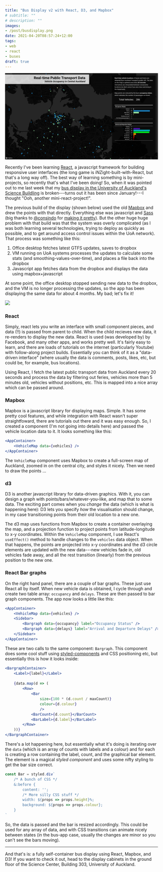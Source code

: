 ```yaml
---
title: "Bus Display v2 with React, D3, and Mapbox"
# subtitle: ""
# description: ""
images:
- /post/busdisplay.png
date: 2021-04-20T08:57:24+12:00
tags:
- web
- react
- buses
draft: true
---
```


![](/post/busdisplay.png)


Recently I've been learning [React](https://reactjs.org), a javascript framework for building responsive user interfaces (the long game is iNZight-built-with-React, but that's a long way off). The best way of learning something is by mini-projects, so recently that's what I've been doing! So, when it was pointed out to me last week that my [bus display in the University of Auckland's Science Buildling]() is broken---turns out it has been since January!---I thought "Ooh, another mini-react-project!".

The previous build of the display (shown below) used the old [Mapbox]() and drew the points with that directly. Everything else was javascript and [Sass]() (big thanks to [@consindo]() for [making it pretty]()). But the other huge huge problem with that build was that the system was overly complicated (as I was both learning several technologies, trying to deploy as quickly as possible, and to get around access control issues within the UoA network). That process was something like this:

1. Office desktop fetches latest GTFS updates, saves to dropbox
2. VM running on UoA systems processes the updates to calculate some stats (and smoothing-values-over-time), and places a file back into the dropbox
3. Javascript app fetches data from the dropbox and displays the data using mapbox+javascript

At some point, the office desktop stopped sending new data to the dropbox, and the VM is no longer processing the updates, so the app has been displaying the same data for about 4 months. My bad; let's fix it!

![](/post/busdisplay-old.png)

### React

Simply, react lets you write an interface with small component pieces, and data (!!) is passed from parent to child. When the child recieves new data, it re-renders to display the new data. React is used (was developed by) by Facebook, and many other apps, and works pretty well. It's fairly easy to learn, and there are loads of tutorials on the internet (particularly Youtube) with follow-along project builds. Essentially you can think of it as a "data-driven interface" (where usually the data is comments, posts, likes, etc, but could be, for example, bus locations).

Using React, I fetch the latest public transport data from Auckland every 20 seconds and process the data by filtering out feries, vehicles more than 5 minutes old, vehicles without positions, etc. This is mapped into a nice array which can be passed around.


### Mapbox

Mapbox is a javascript library for displaying maps. Simple. It has some pretty cool features, and while integration with React wasn't super straightfoward, there are tutorials out there and it was easy enough. So, I created a component (I'm not going into details here) and passed the vehicle location data to it. It looks something like this:
```jsx
<AppContainer>
    <VehicleMap data={vehicles} />
</AppContainer>
```
The `VehicleMap` component uses Mapbox to create a full-screen map of Auckland, zoomed in on the central city, and styles it nicely. Then we need to draw the points ...

### d3

D3 is another javascript library for data-driven graphics. With it, you can design a graph with points/bars/whatever-you-like, and map that to some data. The exciting part comes when you *change* the data (which is what is happening here): D3 lets you specify *how* the visualisation should change, in my case transitioning points from their old location to a new one.

The d3 map uses functions from Mapbox to create a container overlaying the map, and a projection function to project points from latitude-longitude to x-y coordinates. Within the `VehicleMap` component, I use React's `useEffect()` method to handle changes to the `vehicles` data object. When that happens, the points are projected into x-y coordinates and the d3 circle elements are updated with the new data---new vehicles fade in, old vehicles fade away, and all the rest transition (linearly) from the previous position to the new one.


### React Bar graphs

On the right hand panel, there are a couple of bar graphs. These just use React all by itself. When new vehicle data is obtained, I cycle through and create two table array: `occupancy` and `delays`. These are then passed to bar graph components. The app now looks a little like this:
```jsx
<AppContainer>
    <VehicleMap data={vehicles} />
    <Sidebar>
        <Bargraph data={occupancy} label="Occupancy Status" />
        <Bargraph data={delays} label="Arrival and Departure Delays" />
    </Sidebar>
</AppContainer>
```

These are two calls to the same component: `Bargraph`. This component does some cool stuff using [styled-components]() and CSS positioning etc, but essentially this is how it looks inside:
```jsx
<BargraphContainer>
    <Label>{label}</Label>

    {data.map(d => (
        <Row>
            <Bar
                size={100 * (d.count / maxCount)}
                colour={d.colour}
                />
            <BarCount>{d.count}</BarCount>
            <BarLabel>{d.label}</BarLabel>
        </Row>
    ))}
</BargraphContainer>
```
There's a lot happening here, but essentially what it's doing is iterating over the `data` (which is an array of counts with labels and a colour) and for each is creating a row containing the label, count, and the graphical bar element. The element is a magical *styled component* and uses some nifty styling to get the bar size correct.
```jsx
const Bar = styled.div`
    /* A bunch of CSS */
    &:before {
        content: '';
        /* More silly CSS stuff */
        width: ${props => props.height}%;
        background: ${props => props.colour};
    }
`
```
So, the data is passed and the bar is resized accordingly. This could be used for any array of data, and with CSS transitions can animate nicely between states (in the bus-app case, usually the changes are minor so you can't see the bars moving).

***

And that's is: a fully self-container bus display using React, Mapbox, and D3! If you want to check it out, head to the display cabinets in the ground floor of the Science Center, Building 303, University of Auckland.
